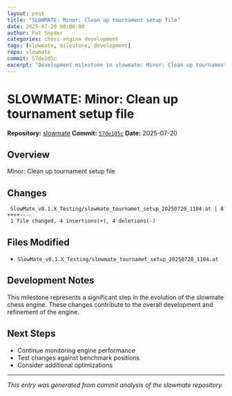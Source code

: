 ```yaml
---
layout: post
title: "SLOWMATE: Minor: Clean up tournament setup file"
date: 2025-07-20 00:00:00 
author: Pat Snyder
categories: chess-engine development
tags: [slowmate, milestone, development]
repo: slowmate
commit: 57de105c
excerpt: "Development milestone in slowmate: Minor: Clean up tournament setup file"
---
```


# SLOWMATE: Minor: Clean up tournament setup file

**Repository:** [slowmate](https://github.com/pssnyder/slowmate)
**Commit:** [`57de105c`](https://github.com/pssnyder/slowmate/commit/57de105c267dfeba8017934ebb6ea405d4315d8e)
**Date:** 2025-07-20

## Overview

Minor: Clean up tournament setup file

## Changes

```
 SlowMate_v0.1.X_Testing/slowmate_tournamet_setup_20250720_1104.at | 8 ++++----
 1 file changed, 4 insertions(+), 4 deletions(-)
```

## Files Modified

- `SlowMate_v0.1.X_Testing/slowmate_tournamet_setup_20250720_1104.at`

## Development Notes

This milestone represents a significant step in the evolution of the slowmate chess engine. These changes contribute to the overall development and refinement of the engine.

## Next Steps

- Continue monitoring engine performance
- Test changes against benchmark positions
- Consider additional optimizations

---

*This entry was generated from commit analysis of the slowmate repository.*
